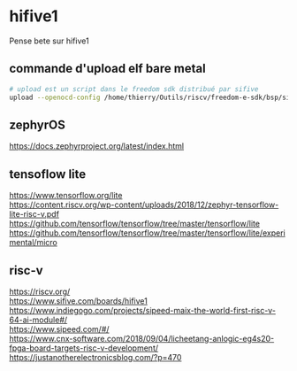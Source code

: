 # hifive1
Pense bete sur hifive1

## commande d'upload elf bare metal

```sh
# upload est un script dans le freedom sdk distribué par sifive
upload --openocd-config /home/thierry/Outils/riscv/freedom-e-sdk/bsp/sifive-hifive1/openocd.cfg --openocd /home/thierry/Outils/riscv/riscv-openocd-0.10.0-2018.12.0-x86_64-linux-ubuntu14/bin/openocd --elf /home/thierry/projets/iot/riscv/tensorflow/tensorflow/lite/experimental/micro/tools/make/gen/riscv32_mcu_riscv32_mcu/bin/micro_speech_test --gdb riscv64-unknown-elf-gdb
```

## zephyrOS
https://docs.zephyrproject.org/latest/index.html


## tensoflow lite
https://www.tensorflow.org/lite  
https://content.riscv.org/wp-content/uploads/2018/12/zephyr-tensorflow-lite-risc-v.pdf  
https://github.com/tensorflow/tensorflow/tree/master/tensorflow/lite  
https://github.com/tensorflow/tensorflow/tree/master/tensorflow/lite/experimental/micro  

## risc-v
https://riscv.org/  
https://www.sifive.com/boards/hifive1  
https://www.indiegogo.com/projects/sipeed-maix-the-world-first-risc-v-64-ai-module#/  
https://www.sipeed.com/#/  
https://www.cnx-software.com/2018/09/04/licheetang-anlogic-eg4s20-fpga-board-targets-risc-v-development/  
https://justanotherelectronicsblog.com/?p=470

